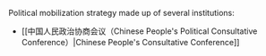 Political mobilization strategy made up of several institutions:
- [[中国人民政治协商会议（Chinese People's Political Consultative Conference）|Chinese People's Consultative Conference]]

